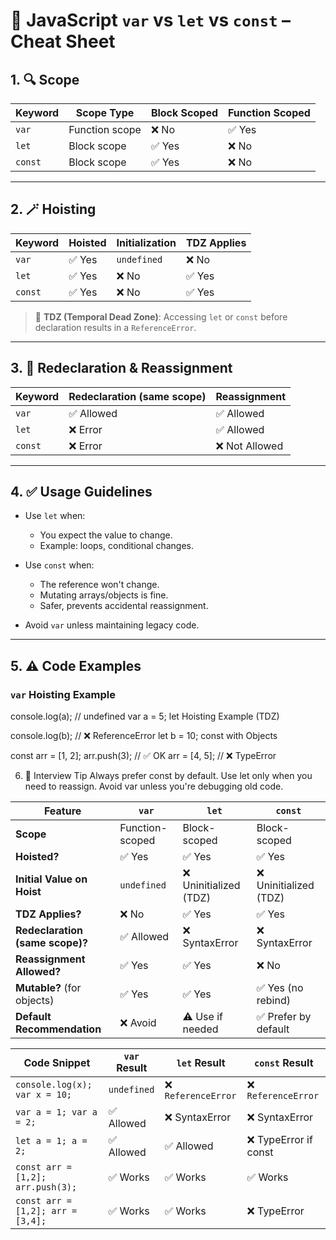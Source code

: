 # 🚀 JavaScript `var` vs `let` vs `const` – Cheat Sheet

## 1. 🔍 Scope

| Keyword | Scope Type     | Block Scoped | Function Scoped |
|---------|----------------|--------------|-----------------|
| `var`   | Function scope | ❌ No        | ✅ Yes          |
| `let`   | Block scope    | ✅ Yes       | ❌ No           |
| `const` | Block scope    | ✅ Yes       | ❌ No           |

---

## 2. 🪄 Hoisting

| Keyword | Hoisted | Initialization | TDZ Applies |
|---------|---------|----------------|-------------|
| `var`   | ✅ Yes  | `undefined`    | ❌ No        |
| `let`   | ✅ Yes  | ❌ No          | ✅ Yes       |
| `const` | ✅ Yes  | ❌ No          | ✅ Yes       |

> 🔸 **TDZ (Temporal Dead Zone)**: Accessing `let` or `const` before declaration results in a `ReferenceError`.

---

## 3. 🔁 Redeclaration & Reassignment

| Keyword | Redeclaration (same scope) | Reassignment |
|---------|-----------------------------|--------------|
| `var`   | ✅ Allowed                  | ✅ Allowed   |
| `let`   | ❌ Error                    | ✅ Allowed   |
| `const` | ❌ Error                    | ❌ Not Allowed |

---

## 4. ✅ Usage Guidelines

- Use `let` when:
  - You expect the value to change.
  - Example: loops, conditional changes.

- Use `const` when:
  - The reference won't change.
  - Mutating arrays/objects is fine.
  - Safer, prevents accidental reassignment.

- Avoid `var` unless maintaining legacy code.

---

## 5. ⚠️ Code Examples

### `var` Hoisting Example

console.log(a); // undefined
var a = 5;
let Hoisting Example (TDZ)

console.log(b); // ❌ ReferenceError
let b = 10;
const with Objects

const arr = [1, 2];
arr.push(3);     // ✅ OK
arr = [4, 5];    // ❌ TypeError


6. 🧠 Interview Tip
Always prefer const by default.
Use let only when you need to reassign.
Avoid var unless you're debugging old code.

| Feature                         | `var`           | `let`                 | `const`               |
| ------------------------------- | --------------- | --------------------- | --------------------- |
| **Scope**                       | Function-scoped | Block-scoped          | Block-scoped          |
| **Hoisted?**                    | ✅ Yes           | ✅ Yes                 | ✅ Yes                 |
| **Initial Value on Hoist**      | `undefined`     | ❌ Uninitialized (TDZ) | ❌ Uninitialized (TDZ) |
| **TDZ Applies?**                | ❌ No            | ✅ Yes                 | ✅ Yes                 |
| **Redeclaration (same scope)?** | ✅ Allowed       | ❌ SyntaxError         | ❌ SyntaxError         |
| **Reassignment Allowed?**       | ✅ Yes           | ✅ Yes                 | ❌ No                  |
| **Mutable?** (for objects)      | ✅ Yes           | ✅ Yes                 | ✅ Yes (no rebind)     |
| **Default Recommendation**      | ❌ Avoid         | ⚠️ Use if needed      | ✅ Prefer by default   |

| Code Snippet                      | `var` Result | `let` Result       | `const` Result       |
| --------------------------------- | ------------ | ------------------ | -------------------- |
| `console.log(x); var x = 10;`     | `undefined`  | ❌ `ReferenceError` | ❌ `ReferenceError`   |
| `var a = 1; var a = 2;`           | ✅ Allowed    | ❌ SyntaxError      | ❌ SyntaxError        |
| `let a = 1; a = 2;`               | ✅ Allowed    | ✅ Allowed          | ❌ TypeError if const |
| `const arr = [1,2]; arr.push(3);` | ✅ Works      | ✅ Works            | ✅ Works              |
| `const arr = [1,2]; arr = [3,4];` | ✅ Works      | ✅ Works            | ❌ TypeError          |


